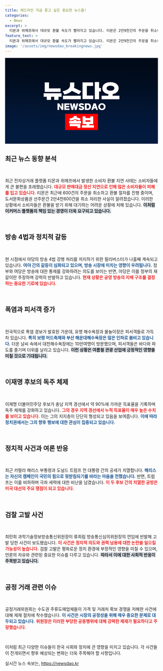 ```yaml
---
title: 헤드라인 지금 묻고 싶은 중요한 뉴스들!
categories:
  - News
excerpt: >
  티몬과 위메프에서 대규모 환불 속도가 빨라지고 있습니다. 티몬은 2만9천건의 주문을 취소하고 환불 절차를 진행 중이며, 소비자들의 불만이 커지고 있는 상황입니다.
feature_text: >
  티몬과 위메프에서 대규모 환불 속도가 빨라지고 있습니다. 티몬은 2만9천건의 주문을 취소하고 환불 절차를 진행 중이며, 소비자들의 불만이 커지고 있는 상황입니다.
image: '/assets/img/newsdao_breakingnews.jpg'
---
```


<p><img src="/assets/img/newsdao_breakingnews.jpg" alt="flaretime 속보" /></p>

<h2 data-ke-size="size26">최근 뉴스 동향 분석</h2>

<p data-ke-size="size16">&nbsp;</p>

<p>최근 전자상거래 플랫폼 티몬과 위메프에서 발생한 소비자 환불 지연 사태는 소비자들에게 큰 불편을 초래했습니다. <b><span style="color: #ee2323;">대규모 판매대금 정산 지연으로 인해 많은 소비자들이 피해를 입고 있습니다.</span></b> 티몬은 최근에 600건의 주문을 취소하고 환불 절차를 진행 중이며, 도서문화상품권 선주문건 2만4천600건을 취소 처리한 사실이 알려졌습니다. 이러한 상황에서 소비자들은 환불을 받기 위해 대기하는 어려운 상황에 처해 있습니다. <b><span style="background-color: #21538527;">이처럼 이커머스 플랫폼의 책임 있는 경영이 더욱 요구되고 있습니다.</span></b> </p>

<p data-ke-size="size16">&nbsp;</p>

<h2 data-ke-size="size26">방송 4법과 정치적 갈등</h2>

<p data-ke-size="size16">&nbsp;</p>

<p>현 시점에서 야당의 방송 4법 강행 처리를 저지하기 위한 필리버스터가 나흘째 계속되고 있습니다. <b><span style="color: #1a5490;">여야 간의 갈등이 심화되고 있으며, 방송 시장에 미치는 영향이 우려됩니다.</span></b> 정부와 여당은 방송에 대한 통제를 강화하려는 의도를 보이는 반면, 야당은 이를 정부의 재갈이란 주장하며 강력히 반발하고 있습니다. <b><span style="color: #ee2323;">현재 상황은 공영 방송의 지배 구조를 결정하는 중요한 기로에 있습니다.</span></b></p>

<p data-ke-size="size16">&nbsp;</p>

<h2 data-ke-size="size26">폭염과 피서객 증가</h2>

<p data-ke-size="size16">&nbsp;</p>

<p>전국적으로 폭염 경보가 발효된 가운데, 유명 해수욕장과 물놀이장은 피서객들로 가득 차 있습니다. <b><span style="color: #1a5490;">특히 보령 머드축제와 부산 해운대해수욕장은 많은 인파로 붐비고 있습니다.</span></b> 더운 날씨 속에서 대천해수욕장에는 10만여명이 방문했으며, 피서객들은 바다와 파도를 즐기며 더위를 날리고 있습니다. <b><span style="background-color: #21538527;">이런 상황은 여름철 관광 산업에 긍정적인 영향을 미칠 것으로 기대됩니다.</span></b></p>

<p data-ke-size="size16">&nbsp;</p>

<h2 data-ke-size="size26">이재명 후보의 독주 체제</h2>

<p data-ke-size="size16">&nbsp;</p>

<p>이재명 더불어민주당 후보가 충남 지역 경선에서 약 90%에 가까운 득표율을 기록하며 독주 체제를 강화하고 있습니다. <b><span style="color: #ee2323;">그의 경우 지역 경선에서 누적 득표율이 매우 높은 수치를 보이고 있습니다.</span></b> 이는 그의 지지층이 단단히 형성되고 있음을 보여줍니다. <b><span style="color: #1a5490;">이에 따라 정치권에서는 그의 향후 행보에 대한 관심이 집중되고 있습니다.</span></b></p>

<p data-ke-size="size16">&nbsp;</p>

<h2 data-ke-size="size26">정치적 사건과 여론 반응</h2>

<p data-ke-size="size16">&nbsp;</p>

<p>최근 카멀라 해리스 부통령과 도널드 트럼프 전 대통령 간의 공세가 치열합니다. <b><span style="color: #1a5490;">해리스는 자신의 캠페인이 국민의 힘으로 뒷받침되기를 바라는 마음을 전했습니다.</span></b> 반면, 트럼프는 이를 비하하며 극좌 세력에 대한 비난을 남겼습니다. <b><span style="color: #ee2323;">이 두 후보 간의 치열한 공방은 미국 대선의 주요 쟁점이 되고 있습니다.</span></b></p>

<p data-ke-size="size16">&nbsp;</p>

<h2 data-ke-size="size26">검찰 고발 사건</h2>

<p data-ke-size="size16">&nbsp;</p>

<p>최민희 과학기술정보방송통신위원장이 류희림 방송통신심의위원장의 연임에 반발해 고발 당한 사건이 보도됐습니다. <b><span style="color: #ee2323;">이 사건은 정치적 의도와 권력 남용에 대한 논란을 일으킬 가능성이 높습니다.</span></b> 검찰 고발은 평화로운 정치 환경에 부정적인 영향을 미칠 수 있으며, 언론의 자유와 관련된 중요한 이슈를 다루고 있습니다. <b><span style="background-color: #21538527;">따라서 이에 대한 사회적 반응이 주목받고 있습니다.</span></b></p>

<p data-ke-size="size16">&nbsp;</p>

<h2 data-ke-size="size26">공정 거래 관련 이슈</h2>

<p data-ke-size="size16">&nbsp;</p>

<p>공정거래위원회는 수도권 주류도매업체들이 가격 및 거래처 확보 경쟁을 저해한 사건에 대해 제재 절차에 착수했습니다. <b><span style="color: #1a5490;">이 사건은 시장의 공정성을 위해 매우 중요한 문제로 대두되고 있습니다.</span></b> <b><span style="color: #ee2323;">위원장은 이러한 부당한 공동행위에 대해 강력한 제재가 필요하다고 주장했습니다.</span></b></p>

<p data-ke-size="size16">&nbsp;</p>

<p>이처럼 최근 다양한 이슈들이 한국 사회와 정치에 큰 영향을 미치고 있습니다. 각 사건들이 전개되면서 향후 예상되는 변화는 더욱 주목해야 할 사항입니다.</p>
실시간 뉴스 속보는, <a href="https://newsdao.kr" rel="dofollow">https://newsdao.kr</a>


